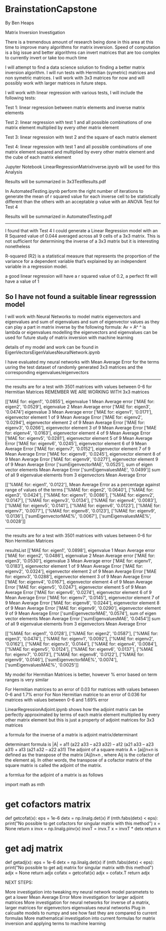 # BrainstationCapstone

By Ben Heaps

Matrix Inversion Investigation

There is a tremendous amount of research being done in this area at this time to improve
many algorithms for matrix inversion. Speed of computation is a big issue and better algorithms
can invert matrices that are too complex to currently invert or take too much time

I will attempt to find a data science solution to finding a better matrix inversion algorithm.
I will run tests with Hermitian (symetric) matrices and non symetric matrices. I will work with
3x3 matrices for now and will possibly work with larger matrices in future steps. 



I will work with linear regression with various tests, I will include the following tests:

Test 1: linear regression between matrix elements and inverse matrix elements

Test 2: linear regression with test 1 and all possible combinations of one matrix element 
multiplied by every other matrix element

Test 3: linear regression with test 2 and the square of each matrix element

Test 4: linear regression with test 1 and all possible combinations of one matrix element 
squared and multiplied by every other matrix element and the cube of each matrix element

Jupyter Notebook LinearRegressionMatrixInverse.ipynb will be used for this Analysis

Results will be summarized in 3x3TestResults.pdf

In AutomatedTesting.ipynb perform the right number of iterations to generate the mean of r squared value
for each inverse cell to be statistically different than the others with an acceptable p value 
with an ANOVA Test for Test 4

Results will be summarized in AutomatedTesting.pdf

------------------------------------------------------------------------------------------------
I found that with Test 4 I could generate a Linear Regression model with an R Squared value of
0.044 averaged across all 9 cells of a 3x3 matrix. This is not sufficient for determining
the inverse of a 3x3 matrix but it is interesting nonetheless

R-squared (R2) is a statistical measure that represents the proportion of the variance for a dependent 
variable that’s explained by an independent variable in a regression model.

a good linear regression will have a r squared value of 0.2, a perfect fit will have a value of 1

So I have not found a suitable linear regresssion model
-----------------------------------------------------------------------------------------------






I will work with Neural Networks to model matrix eigenvectors and eigenvalues and sum of 
eigenvalues and sum of eigenvector values as they can play a part in matrix inverse by the 
following formula: Av = A^    ^ is lambda or eigenvalues
modelling the eigenvectors and eigenvalues can be used for future study of matrix
inversion with machine learning

details of my model and work can be found in EigenVectorsEigenValuesNeuralNetwork.ipynb

I have evaluated my neural networks with Mean Average Error for the terms usring the test 
dataset of randomly generated 3x3 matrices and the corresponding eigenvalues/eigenvectors

-----------------------------------------------------------------------------------------------

the results are for a test with 3501 matrices with values between 0-6 for Hermitian Matrices
REMEMBER WE ARE WORKING WITH 3x3 matrices

[['MAE for: eigen1', '0.0855'],    eigenvalue 1 Mean Average error
 ['MAE for: eigen2', '0.0529'],    eigenvalue 2 Mean Average error
 ['MAE for: eigen3', '0.0474']     eigenvalue 3 Mean Average error
 ['MAE for: eigenv1', '0.0171'],   eigenvector element 1 of 9 Mean Average Error
 ['MAE for: eigenv2', '0.0294'],   eigenvector element 2 of 9 Mean Average Error
 ['MAE for: eigenv3', '0.0266'],   eigenvector element 3 of 9 Mean Average Error
 ['MAE for: eigenv4', '0.0163'],   eigenvector element 4 of 9 Mean Average Error
 ['MAE for: eigenv5', '0.0281'],   eigenvector element 5 of 9 Mean Average Error
 ['MAE for: eigenv6', '0.0245'],   eigenvector element 6 of 9 Mean Average Error
 ['MAE for: eigenv7', '0.0152'],   eigenvector element 7 of 9 Mean Average Error
 ['MAE for: eigenv8', '0.0245'],   eigenvector element 8 of 9 Mean Average Error
 ['MAE for: eigenv9', '0.0271'],   eigenvector element 9 of 9 Mean Average Error
 ['sumEigenvectorMAE', '0.0525'],  sum of eigen vector elements Mean Average Error
 ['sumEigenvaluesMAE', '0.0499']]  sum of all 9 eigenvalue elements from 3 eigenvectors Mean Average Error

 [['%MAE for: eigen1', '0.0122'],    Mean Average Error as a percentage against range of values of the terms
 ['%MAE for: eigen2', '0.0640'],
 ['%MAE for: eigen3', '0.0424'],
 ['%MAE for: eigenv1', '0.0086'],
 ['%MAE for: eigenv2', '0.0147'],
 ['%MAE for: eigenv3', '0.0134'],
 ['%MAE for: eigenv4', '0.0083'],
 ['%MAE for: eigenv5', '0.0141'],
 ['%MAE for: eigenv6', '0.0123'],
 ['%MAE for: eigenv7', '0.0077'],
 ['%MAE for: eigenv8', '0.0123'],
 ['%MAE for: eigenv9', '0.0136'],
 ['sumEigenvectorMAE%', '0.0067'],
 ['sumEigenvaluesMAE%', '0.0028']]

 ---------------------------------------------

the results are for a test with 3501 matrices with values between 0-6 for Non Hermitian Matrices

resultsList
[['MAE for: eigen1', '0.0898'],   eigenvalue 1 Mean Average error
 ['MAE for: eigen2', '0.0486'],   eigenvalue 2 Mean Average error
 ['MAE for: eigen3', '0.0530'],   eigenvalue 3 Mean Average error
 ['MAE for: eigenv1', '0.0183'],  eigenvector element 1 of 9 Mean Average Error
 ['MAE for: eigenv2', '0.0324'],  eigenvector element 2 of 9 Mean Average Error
 ['MAE for: eigenv3', '0.0288'],  eigenvector element 3 of 9 Mean Average Error
 ['MAE for: eigenv4', '0.0167'],  eigenvector element 4 of 9 Mean Average Error
 ['MAE for: eigenv5', '0.0247'],  eigenvector element 5 of 9 Mean Average Error
 ['MAE for: eigenv6', '0.0274'],  eigenvector element 6 of 9 Mean Average Error
 ['MAE for: eigenv7', '0.0145'],  eigenvector element 7 of 9 Mean Average Error
 ['MAE for: eigenv8', '0.0244'],  eigenvector element 8 of 9 Mean Average Error
 ['MAE for: eigenv9', '0.0290'],  eigenvector element 9 of 9 Mean Average Error
 ['sumEigenvectorMAE', '0.0574'], sum of eigen vector elements Mean Average Error
 ['sumEigenvaluesMAE', '0.0454']] sum of all 9 eigenvalue elements from 3 eigenvectors Mean Average Error

[['%MAE for: eigen1', '0.0128'],
 ['%MAE for: eigen2', '0.0587'],
 ['%MAE for: eigen3', '0.0474'],
 ['%MAE for: eigenv1', '0.0092'],
 ['%MAE for: eigenv2', '0.0162'],
 ['%MAE for: eigenv3', '0.0144'],
 ['%MAE for: eigenv4', '0.0084'],
 ['%MAE for: eigenv5', '0.0124'],
 ['%MAE for: eigenv6', '0.0137'],
 ['%MAE for: eigenv7', '0.0073'],
 ['%MAE for: eigenv8', '0.0122'],
 ['%MAE for: eigenv9', '0.0146'],
 ['sumEigenvectorMAE%', '0.0074'],
 ['sumEigenvaluesMAE%', '0.0025']]

My model for Hermitian Matrices is better, however % error based on term ranges is very similar

For Hermitian matrices to an error of 0.03 for matrices with values between 0-6 and 1.7% error
For Non Hermitian matrice to an error of 0.036 for matrices with values between 0-6 and 1.69% error







LinearRegressionAdjoint.ipynb shows how the adjoint matrix can be perfectly approximated by terms of 
each matrix element multiplied by every other matrix element but this is just a property of adjoint 
matrices for 3x3 matrices

a formula for the inverse of a matrix is adjoint matrix/determinant

determinant formula is |A| = a11 (a22 a33 – a23 a32) – a12 (a21 a33 – a23 a31) + a13 (a21 a32 – a22 a31)
The adjoint of a square matrix A = [aij]n×n is defined as the transpose of the matrix [Aij]n×n , where Aij 
is the cofactor of the element aij. In other words, the transpose of a cofactor matrix of the square matrix 
is called the adjoint of the matrix. 

a formlua for the adjoint of a matrix is as follows

import math as mth
# get cofactors matrix 
def getcofat(x):
    eps = 1e-6
    detx = np.linalg.det(x)
    if (mth.fabs(detx) < eps):
        print("No possible to get cofactors for singular matrix with this method")
        x = None
        return x
    invx = np.linalg.pinv(x)
    invxT = invx.T
    x = invxT * detx
    return x
# get adj matrix
def getadj(x):
    eps = 1e-6
    detx = np.linalg.det(x)
    if (mth.fabs(detx) < eps):
        print("No possible to get adj matrix for singular matrix with this method")
        adjx = None
        return adjx
    cofatx = getcofat(x)
    adjx = cofatx.T
    return adjx


NEXT STEPS:

More investigation into tweaking my neural network model parametets to get a lower Mean Average Error
More investigation for larger adjoint matrices
More investigation for neural networks for inverse of a matrix, larger matrices for eigenvectors eigenvalues
neural networks
Plug in calcualte models to numpy and see how fast they are compared to current formulas
More mathematical investigation into current formulas for matrix inversion and applying terms to machine learning







